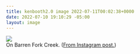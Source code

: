 ```yaml
---
title: kenbooth2.0 image 2022-07-11T00:02:38+0000
date: 2022-07-10 19:10:29 -05:00
layout: image
---
```


<img src="https://dl.dropboxusercontent.com/s/taysvho7laqb7m3/292669236_767696391050002_6961298575726171093_n?dl=0"><br>
On Barren Fork Creek. (<a href="https://www.instagram.com/p/Cf2eUmiL79Z/">From Instagram post.</a>)